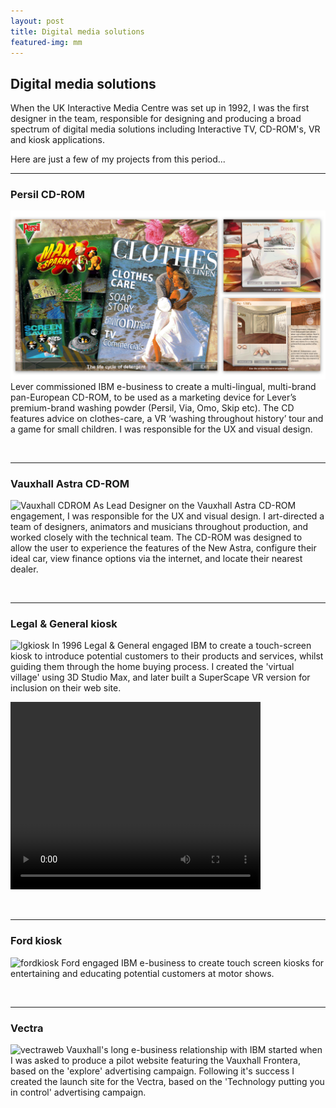 ```yaml
---
layout: post
title: Digital media solutions
featured-img: mm
---
```




## Digital media solutions
When the UK Interactive Media Centre was set up in 1992, I was the first designer in the team, responsible for designing and producing a broad spectrum of digital media solutions including Interactive TV, CD-ROM's, VR and kiosk applications.

Here are just a few of my projects from this period...

---
### Persil CD-ROM
![Persil CDROM](/assets/img/posts/persilcdrom.jpg)
Lever commissioned IBM e-business to create a multi-lingual, multi-brand pan-European CD-ROM, to be used as a marketing device for Lever’s premium-brand washing powder (Persil, Via, Omo, Skip etc). The CD features advice on clothes-care, a VR ‘washing throughout history’ tour and a game for small children. I was responsible for the UX and visual design.

&nbsp;
 
---
### Vauxhall Astra CD-ROM  
![Vauxhall CDROM](https://pages.github.ibm.com/THORNG/garythornton-portfolio/assets/img/posts/astracdrom.jpg)
As Lead Designer on the Vauxhall Astra CD-ROM engagement, I was responsible for the UX and visual design. I art-directed a team of designers, animators and musicians throughout production, and worked closely with the technical team. The CD-ROM was designed to allow the user to experience the features of the New Astra, configure their ideal car, view finance options via the internet, and locate their nearest dealer.

&nbsp;
 
---
### Legal & General kiosk 
![lgkiosk](https://pages.github.ibm.com/THORNG/garythornton-portfolio/assets/img/posts/lgkiosk.jpg)
In 1996 Legal & General engaged IBM to create a touch-screen kiosk to introduce potential customers to their products and services, whilst guiding them through the home buying process. I created the 'virtual village' using 3D Studio Max, and later built a SuperScape VR version for inclusion on their web site.

<video width="400" height="300" controls>
  <source src="https://pages.github.ibm.com/THORNG/garythornton-portfolio/assets/img/posts/l_and_g.mp4" type="video/mp4">
  Your browser does not support the video tag.
</video>

&nbsp;
 
---
### Ford kiosk 
![fordkiosk](https://pages.github.ibm.com/THORNG/garythornton-portfolio/assets/img/posts/fordkiosk.jpg)
Ford engaged IBM e-business to create touch screen kiosks for entertaining and educating potential customers at motor shows. 

&nbsp;
 
---
### Vectra
![vectraweb](https://pages.github.ibm.com/THORNG/garythornton-portfolio/assets/img/posts/vectraweb.jpg)
Vauxhall's long e-business relationship with IBM started when I was asked to produce a pilot website featuring the Vauxhall Frontera, based on the 'explore' advertising campaign. Following it's success I created the launch site for the Vectra, based on the 'Technology putting you in control' advertising campaign.
